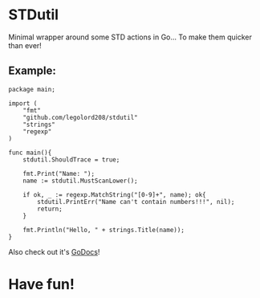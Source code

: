 # STDutil
Minimal wrapper around some STD actions in Go... To make them quicker than ever!

## Example:
```
package main;

import (
	"fmt"
	"github.com/legolord208/stdutil"
	"strings"
	"regexp"
)

func main(){
	stdutil.ShouldTrace = true;

	fmt.Print("Name: ");
	name := stdutil.MustScanLower();

	if ok, _ := regexp.MatchString("[0-9]+", name); ok{
		stdutil.PrintErr("Name can't contain numbers!!!", nil);
		return;
	}

	fmt.Println("Hello, " + strings.Title(name));
}
```

Also check out it's [GoDocs](https://godoc.org/github.com/LEGOlord208/stdutil)!

# Have fun!
